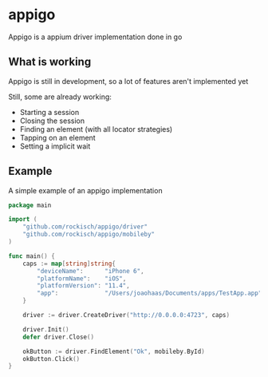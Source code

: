 # appigo
Appigo is a appium driver implementation done in go

## What is working

Appigo is still in development, so a lot of features aren't implemented yet

Still, some are already working:

* Starting a session
* Closing the session
* Finding an element (with all locator strategies)
* Tapping on an element
* Setting a implicit wait

## Example

A simple example of an appigo implementation

```go
package main

import (
	"github.com/rockisch/appigo/driver"
	"github.com/rockisch/appigo/mobileby"
)

func main() {
	caps := map[string]string{
		"deviceName":      "iPhone 6",
		"platformName":    "iOS",
		"platformVersion": "11.4",
		"app":             "/Users/joaohaas/Documents/apps/TestApp.app",
	}

	driver := driver.CreateDriver("http://0.0.0.0:4723", caps)

	driver.Init()
	defer driver.Close()

	okButton := driver.FindElement("Ok", mobileby.ById)
	okButton.Click()
}

```
